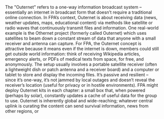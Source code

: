 The "Outernet" refers to a one-way information broadcast system – essentially an internet in broadcast form that doesn’t require a traditional online connection. In FPA’s context, Outernet is about receiving data (news, weather updates, maps, educational content) via methods like satellite or radio waves that continuously transmit files and information. One real-world example is the Othernet project (formerly called Outernet) which uses satellites to beam down a constant stream of data that anyone with a small receiver and antenna can capture. For FPA, the Outernet concept is attractive because it means even if the internet is down, members could still get outside world information: think of receiving Wikipedia articles, emergency alerts, or PDFs of medical texts from space, for free, and anonymously. The setup usually involves a portable satellite receiver (often a lightweight dish or patch antenna and a receiver board) and a computer or tablet to store and display the incoming files. It’s passive and resilient – since it’s one-way, it’s not jammed by local outages and doesn’t reveal the receiver’s location (useful for privacy or in hostile environments). FPA might deploy Outernet kits in each chapter: a small box that, when powered (perhaps by solar), constantly updates a cache of useful data for the group to use. Outernet is inherently global and wide-reaching; whatever central uplink is curating the content can send survival information, news from other regions, or
